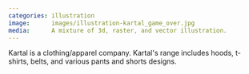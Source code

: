 ```yaml
---
categories: illustration
image:      images/illustration-kartal_game_over.jpg
media:      A mixture of 3d, raster, and vector illustration.
---
```

Kartal is a clothing/apparel company. Kartal's range includes hoods, t-shirts, 
belts, and various pants and shorts designs. 
